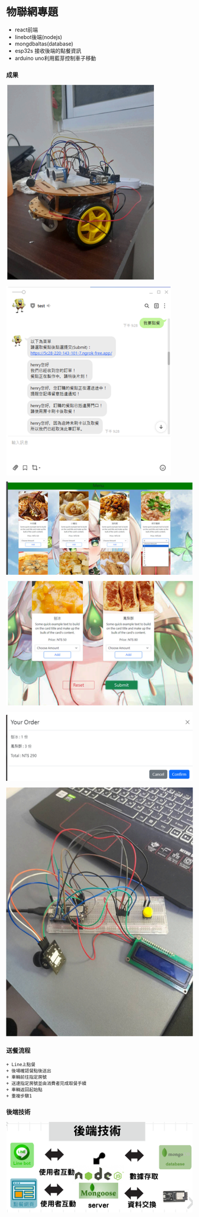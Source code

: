 # 物聯網專題
  + react前端
  + linebot後端(nodejs)
  + mongdbaltas(database)
  + esp32s 接收後端的點餐資訊
  + arduino uno利用藍芽控制車子移動

### 成果


![image](https://github.com/amstudnet/esp32s/blob/main/image/11.png)

![image](https://github.com/amstudnet/esp32s/blob/main/image/linebot%E4%BB%8B%E9%9D%A2.png)

![image](https://github.com/amstudnet/esp32s/blob/main/image/%E7%B6%B2%E9%A0%811.png)

![image](https://github.com/amstudnet/esp32s/blob/main/image/%E7%B6%B2%E9%A0%812.png)

![image](https://github.com/amstudnet/esp32s/blob/main/image/%E7%B6%B2%E9%A0%813.png)

![image](https://github.com/amstudnet/esp32s/blob/main/image/%E9%BB%9E%E9%A4%90%E6%A9%9F.png)


### 送餐流程
    + Line上點餐
    + 後場確認餐點後送出
    + 車輛前往指定房號
    + 送達指定房號並由消費者完成取餐手續
    + 車輛返回起始點
    + 重複步驟1

### 後端技術

![image](https://github.com/amstudnet/esp32s/blob/main/image/%E5%BE%8C%E7%AB%AF%E6%8A%80%E8%A1%93.png)

